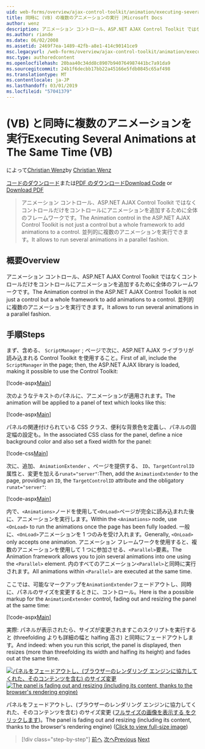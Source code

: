 ```yaml
---
uid: web-forms/overview/ajax-control-toolkit/animation/executing-several-animations-at-the-same-time-vb
title: 同時に (VB) の複数のアニメーションの実行 |Microsoft Docs
author: wenz
description: アニメーション コントロール、ASP.NET AJAX Control Toolkit ではなくコントロールだけをコントロールにアニメーションを追加するために全体のフレームワークです。 これにより、落としたを実行する.
ms.author: riande
ms.date: 06/02/2008
ms.assetid: 2469f7ea-1489-42fb-a8e1-414c90141ce9
msc.legacyurl: /web-forms/overview/ajax-control-toolkit/animation/executing-several-animations-at-the-same-time-vb
msc.type: authoredcontent
ms.openlocfilehash: 20baa40c34dd8c8907b940764987441bc7a91da9
ms.sourcegitcommit: 24b1f6decbb17bb22a45166e5fdb0845c65af498
ms.translationtype: MT
ms.contentlocale: ja-JP
ms.lasthandoff: 03/01/2019
ms.locfileid: "57041379"
---
```

<a name="executing-several-animations-at-the-same-time-vb"></a><span data-ttu-id="8604b-104">(VB) と同時に複数のアニメーションを実行</span><span class="sxs-lookup"><span data-stu-id="8604b-104">Executing Several Animations at The Same Time (VB)</span></span>
====================
<span data-ttu-id="8604b-105">によって[Christian Wenz](https://github.com/wenz)</span><span class="sxs-lookup"><span data-stu-id="8604b-105">by [Christian Wenz](https://github.com/wenz)</span></span>

<span data-ttu-id="8604b-106">[コードのダウンロード](http://download.microsoft.com/download/f/9/a/f9a26acd-8df4-4484-8a18-199e4598f411/Animation2.vb.zip)または[PDF のダウンロード](http://download.microsoft.com/download/6/7/1/6718d452-ff89-4d3f-a90e-c74ec2d636a3/animation2VB.pdf)</span><span class="sxs-lookup"><span data-stu-id="8604b-106">[Download Code](http://download.microsoft.com/download/f/9/a/f9a26acd-8df4-4484-8a18-199e4598f411/Animation2.vb.zip) or [Download PDF](http://download.microsoft.com/download/6/7/1/6718d452-ff89-4d3f-a90e-c74ec2d636a3/animation2VB.pdf)</span></span>

> <span data-ttu-id="8604b-107">アニメーション コントロール、ASP.NET AJAX Control Toolkit ではなくコントロールだけをコントロールにアニメーションを追加するために全体のフレームワークです。</span><span class="sxs-lookup"><span data-stu-id="8604b-107">The Animation control in the ASP.NET AJAX Control Toolkit is not just a control but a whole framework to add animations to a control.</span></span> <span data-ttu-id="8604b-108">並列的に複数のアニメーションを実行できます。</span><span class="sxs-lookup"><span data-stu-id="8604b-108">It allows to run several animations in a parallel fashion.</span></span>


## <a name="overview"></a><span data-ttu-id="8604b-109">概要</span><span class="sxs-lookup"><span data-stu-id="8604b-109">Overview</span></span>

<span data-ttu-id="8604b-110">アニメーション コントロール、ASP.NET AJAX Control Toolkit ではなくコントロールだけをコントロールにアニメーションを追加するために全体のフレームワークです。</span><span class="sxs-lookup"><span data-stu-id="8604b-110">The Animation control in the ASP.NET AJAX Control Toolkit is not just a control but a whole framework to add animations to a control.</span></span> <span data-ttu-id="8604b-111">並列的に複数のアニメーションを実行できます。</span><span class="sxs-lookup"><span data-stu-id="8604b-111">It allows to run several animations in a parallel fashion.</span></span>

## <a name="steps"></a><span data-ttu-id="8604b-112">手順</span><span class="sxs-lookup"><span data-stu-id="8604b-112">Steps</span></span>

<span data-ttu-id="8604b-113">まず、含める、 `ScriptManager` ; ページで次に、ASP.NET AJAX ライブラリが読み込まれる Control Toolkit を使用すること。</span><span class="sxs-lookup"><span data-stu-id="8604b-113">First of all, include the `ScriptManager` in the page; then, the ASP.NET AJAX library is loaded, making it possible to use the Control Toolkit:</span></span>

[!code-aspx[Main](executing-several-animations-at-the-same-time-vb/samples/sample1.aspx)]

<span data-ttu-id="8604b-114">次のようなテキストのパネルに、アニメーションが適用されます。</span><span class="sxs-lookup"><span data-stu-id="8604b-114">The animation will be applied to a panel of text which looks like this:</span></span>

[!code-aspx[Main](executing-several-animations-at-the-same-time-vb/samples/sample2.aspx)]

<span data-ttu-id="8604b-115">パネルの関連付けられている CSS クラス、便利な背景色を定義し、パネルの固定幅の設定も。</span><span class="sxs-lookup"><span data-stu-id="8604b-115">In the associated CSS class for the panel, define a nice background color and also set a fixed width for the panel:</span></span>

[!code-css[Main](executing-several-animations-at-the-same-time-vb/samples/sample3.css)]

<span data-ttu-id="8604b-116">次に、追加、 `AnimationExtender` 、ページを提供する、 `ID`、`TargetControlID`属性と、変更を加える`runat="server"`:</span><span class="sxs-lookup"><span data-stu-id="8604b-116">Then, add the `AnimationExtender` to the page, providing an `ID`, the `TargetControlID` attribute and the obligatory `runat="server"`:</span></span>

[!code-aspx[Main](executing-several-animations-at-the-same-time-vb/samples/sample4.aspx)]

<span data-ttu-id="8604b-117">内で、`<Animations>`ノードを使用して`<OnLoad>`ページが完全に読み込まれた後に、アニメーションを実行します。</span><span class="sxs-lookup"><span data-stu-id="8604b-117">Within the `<Animations>` node, use `<OnLoad>` to run the animations once the page has been fully loaded.</span></span> <span data-ttu-id="8604b-118">一般に、`<OnLoad>`アニメーションを 1 つのみを受け入れます。</span><span class="sxs-lookup"><span data-stu-id="8604b-118">Generally, `<OnLoad>` only accepts one animation.</span></span> <span data-ttu-id="8604b-119">アニメーション フレームワークを使用すると、複数のアニメーションを使用して 1 つに参加させる、`<Parallel>`要素。</span><span class="sxs-lookup"><span data-stu-id="8604b-119">The Animation framework allows you to join several animations into one using the `<Parallel>` element.</span></span> <span data-ttu-id="8604b-120">内のすべてのアニメーション`<Parallel>`と同時に実行されます。</span><span class="sxs-lookup"><span data-stu-id="8604b-120">All animations within `<Parallel>` are executed at the same time.</span></span>

<span data-ttu-id="8604b-121">ここでは、可能なマークアップを`AnimationExtender`フェードアウトし、同時に、パネルのサイズを変更するときに、コントロール。</span><span class="sxs-lookup"><span data-stu-id="8604b-121">Here is the a possible markup for the `AnimationExtender` control, fading out and resizing the panel at the same time:</span></span>

[!code-aspx[Main](executing-several-animations-at-the-same-time-vb/samples/sample5.aspx)]

<span data-ttu-id="8604b-122">実際: パネルが表示されたら、サイズが変更されますこのスクリプトを実行すると (threefolding よりも詳細の幅と halfing 高さ) と同時にフェードアウトします。</span><span class="sxs-lookup"><span data-stu-id="8604b-122">And indeed: when you run this script, the panel is displayed, then resizes (more than threefolding its width and halfing its height) and fades out at the same time.</span></span>


<span data-ttu-id="8604b-123">[![パネルをフェードアウトし、(ブラウザーのレンダリング エンジンに協力してくれた、そのコンテンツを含む) のサイズ変更](executing-several-animations-at-the-same-time-vb/_static/image2.png)](executing-several-animations-at-the-same-time-vb/_static/image1.png)</span><span class="sxs-lookup"><span data-stu-id="8604b-123">[![The panel is fading out and resizing (including its content, thanks to the browser's rendering engine)](executing-several-animations-at-the-same-time-vb/_static/image2.png)](executing-several-animations-at-the-same-time-vb/_static/image1.png)</span></span>

<span data-ttu-id="8604b-124">パネルをフェードアウトし、(ブラウザーのレンダリング エンジンに協力してくれた、そのコンテンツを含む) のサイズ変更 ([フルサイズの画像を表示する をクリックします](executing-several-animations-at-the-same-time-vb/_static/image3.png))。</span><span class="sxs-lookup"><span data-stu-id="8604b-124">The panel is fading out and resizing (including its content, thanks to the browser's rendering engine) ([Click to view full-size image](executing-several-animations-at-the-same-time-vb/_static/image3.png))</span></span>

> [!div class="step-by-step"]
> <span data-ttu-id="8604b-125">[前へ](adding-animation-to-a-control-vb.md)
> [次へ](executing-several-animations-after-each-other-vb.md)</span><span class="sxs-lookup"><span data-stu-id="8604b-125">[Previous](adding-animation-to-a-control-vb.md)
[Next](executing-several-animations-after-each-other-vb.md)</span></span>
